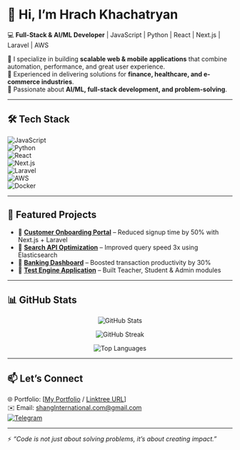 # 👋 Hi, I’m Hrach Khachatryan  

💻 **Full-Stack & AI/ML Developer** | JavaScript | Python | React | Next.js | Laravel | AWS  

🔹 I specialize in building **scalable web & mobile applications** that combine automation, performance, and great user experience.  
🔹 Experienced in delivering solutions for **finance, healthcare, and e-commerce industries**.  
🔹 Passionate about **AI/ML, full-stack development, and problem-solving**.  

---

## 🛠️ Tech Stack  

![JavaScript](https://img.shields.io/badge/JavaScript-F7DF1E?logo=javascript&logoColor=black)  
![Python](https://img.shields.io/badge/Python-3776AB?logo=python&logoColor=white)  
![React](https://img.shields.io/badge/React-61DAFB?logo=react&logoColor=black)  
![Next.js](https://img.shields.io/badge/Next.js-000000?logo=next.js&logoColor=white)  
![Laravel](https://img.shields.io/badge/Laravel-FF2D20?logo=laravel&logoColor=white)  
![AWS](https://img.shields.io/badge/AWS-232F3E?logo=amazonaws&logoColor=white)  
![Docker](https://img.shields.io/badge/Docker-2496ED?logo=docker&logoColor=white)  

---

## 📌 Featured Projects  

- 🔹 [**Customer Onboarding Portal**](#) – Reduced signup time by 50% with Next.js + Laravel  
- 🔹 [**Search API Optimization**](#) – Improved query speed 3x using Elasticsearch  
- 🔹 [**Banking Dashboard**](#) – Boosted transaction productivity by 30%  
- 🔹 [**Test Engine Application**](#) – Built Teacher, Student & Admin modules  

---

## 📊 GitHub Stats  

<p align="center">
  <img src="https://github-readme-stats.vercel.app/api?username=HrachK777&show_icons=true&theme=tokyonight" alt="GitHub Stats" />
</p>

<p align="center">
  <img src="https://streak-stats.demolab.com?user=HrachK777&theme=tokyonight" alt="GitHub Streak" />
</p>


<p align="center">
  <img src="https://github-readme-stats.vercel.app/api/top-langs/?username=HrachK777&layout=compact&theme=tokyonight" alt="Top Languages" />
</p>  

---

## 📫 Let’s Connect  

🌐 Portfolio: [[My Portfolio](https://hrach-portfolio.vercel.app/) / [Linktree URL](https://linktr.ee/hrachk)]  
✉️ Email: shangInternational.com@gmail.com  
[![Telegram](https://img.shields.io/badge/Telegram-2CA5E0?logo=telegram&logoColor=white)](https://t.me/hrach0715)  

---

⚡ *“Code is not just about solving problems, it’s about creating impact.”*  
